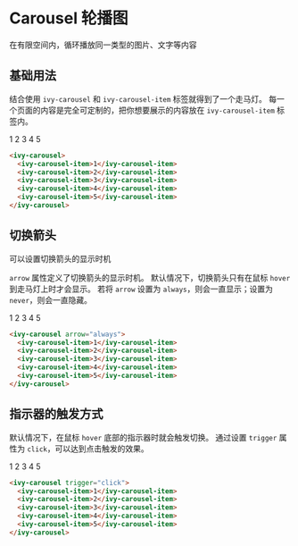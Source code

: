 # Carousel 轮播图

在有限空间内，循环播放同一类型的图片、文字等内容

## 基础用法

结合使用 `ivy-carousel` 和 `ivy-carousel-item` 标签就得到了一个走马灯。
每一个页面的内容是完全可定制的，把你想要展示的内容放在 `ivy-carousel-item` 标签内。

<ivy-carousel>
    <ivy-carousel-item>1</ivy-carousel-item>
    <ivy-carousel-item>2</ivy-carousel-item>
    <ivy-carousel-item>3</ivy-carousel-item>
    <ivy-carousel-item>4</ivy-carousel-item>
    <ivy-carousel-item>5</ivy-carousel-item>
</ivy-carousel>

```html
<ivy-carousel>
  <ivy-carousel-item>1</ivy-carousel-item>
  <ivy-carousel-item>2</ivy-carousel-item>
  <ivy-carousel-item>3</ivy-carousel-item>
  <ivy-carousel-item>4</ivy-carousel-item>
  <ivy-carousel-item>5</ivy-carousel-item>
</ivy-carousel>
```

## 切换箭头

可以设置切换箭头的显示时机

`arrow` 属性定义了切换箭头的显示时机。 默认情况下，切换箭头只有在鼠标 `hover` 到走马灯上时才会显示。
若将 `arrow` 设置为 `always`，则会一直显示；设置为 `never`，则会一直隐藏。

<ivy-carousel arrow='always'>
    <ivy-carousel-item>1</ivy-carousel-item>
    <ivy-carousel-item>2</ivy-carousel-item>
    <ivy-carousel-item>3</ivy-carousel-item>
    <ivy-carousel-item>4</ivy-carousel-item>
    <ivy-carousel-item>5</ivy-carousel-item>
</ivy-carousel>

```html
<ivy-carousel arrow="always">
  <ivy-carousel-item>1</ivy-carousel-item>
  <ivy-carousel-item>2</ivy-carousel-item>
  <ivy-carousel-item>3</ivy-carousel-item>
  <ivy-carousel-item>4</ivy-carousel-item>
  <ivy-carousel-item>5</ivy-carousel-item>
</ivy-carousel>
```

## 指示器的触发方式

默认情况下，在鼠标 `hover` 底部的指示器时就会触发切换。 通过设置 `trigger` 属性为 `click`，可以达到点击触发的效果。

<ivy-carousel trigger="click">
    <ivy-carousel-item>1</ivy-carousel-item>
    <ivy-carousel-item>2</ivy-carousel-item>
    <ivy-carousel-item>3</ivy-carousel-item>
    <ivy-carousel-item>4</ivy-carousel-item>
    <ivy-carousel-item>5</ivy-carousel-item>
</ivy-carousel>

```html
<ivy-carousel trigger="click">
  <ivy-carousel-item>1</ivy-carousel-item>
  <ivy-carousel-item>2</ivy-carousel-item>
  <ivy-carousel-item>3</ivy-carousel-item>
  <ivy-carousel-item>4</ivy-carousel-item>
  <ivy-carousel-item>5</ivy-carousel-item>
</ivy-carousel>
```
